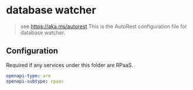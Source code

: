 # database watcher

> see https://aka.ms/autorest
> This is the AutoRest configuration file for database watcher.

## Configuration

Required if any services under this folder are RPaaS.

```yaml
openapi-type: arm
openapi-subtype: rpaas
```
